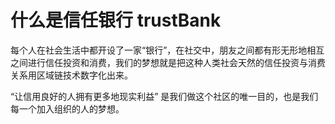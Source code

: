 
#  什么是信任银行 trustBank

每个人在社会生活中都开设了一家“银行”，在社交中，朋友之间都有形无形地相互之间进行信任投资和消费，我们的梦想就是把这种人类社会天然的信任投资与消费关系用区域链技术数字化出来。

“让信用良好的人拥有更多地现实利益” 是我们做这个社区的唯一目的，也是我们每一个加入组织的人的梦想。







